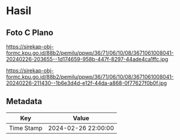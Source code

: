 # Hasil

## Foto C Plano

https://sirekap-obj-formc.kpu.go.id/88b2/pemilu/ppwp/36/71/06/10/08/3671061008041-20240226-203655--1d174659-958b-447f-8297-44ade4ca1ffc.jpg

https://sirekap-obj-formc.kpu.go.id/88b2/pemilu/ppwp/36/71/06/10/08/3671061008041-20240226-211430--1b6e3d4d-e12f-44da-a868-0f77627f0b0f.jpg


## Metadata

| Key        | Value               |
| ---------- | ------------------- |
| Time Stamp | 2024-02-26 22:00:00 |



